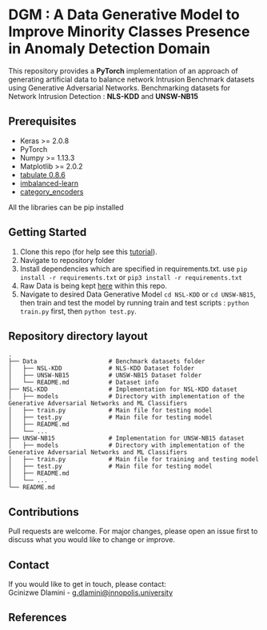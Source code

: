 # DGM : A Data Generative Model to Improve Minority Classes Presence in Anomaly Detection Domain

This repository provides a **PyTorch** implementation of an approach of generating artificial data to balance network Intrusion Benchmark datasets using Generative Adversarial Networks. Benchmarking datasets for Network Intrusion Detection : **NLS-KDD** and **UNSW-NB15**

## Prerequisites

* Keras >= 2.0.8
* PyTorch
* Numpy >= 1.13.3
* Matplotlib >= 2.0.2
* [tabulate 0.8.6](https://pypi.org/project/tabulate/)
* [imbalanced-learn](https://pypi.org/project/imbalanced-learn/)
* [category_encoders](http://contrib.scikit-learn.org/categorical-encoding/index.html)

All the libraries can be pip installed

## Getting Started

1. Clone this repo (for help see this [tutorial](https://help.github.com/articles/cloning-a-repository/)).
1. Navigate to repository folder
1. Install dependencies which are specified in requirements.txt. use `pip install -r requirements.txt` or `pip3 install -r requirements.txt`
1. Raw Data is being kept [here](Data) within this repo.
1. Navigate to desired Data Generative Model `cd NSL-KDD` or `cd UNSW-NB15`, then train and test the model by running train and test scripts : `python train.py` first, then `python test.py`.

## Repository directory layout

<!-- ### Repository directory layout -->

    .
    ├── Data                    # Benchmark datasets folder
    │   ├── NSL-KDD             # NLS-KDD Dataset folder
    │   ├── UNSW-NB15           # UNSW-NB15 Dataset folder
    │   └── README.md           # Dataset info
    ├── NSL-KDD                 # Implementation for NSL-KDD dataset
    │   ├── models              # Directory with implementation of the Generative Adversarial Networks and ML Classifiers
    │   ├── train.py            # Main file for testing model
    │   ├── test.py             # Main file for testing model
    │   ├── README.md           
    │   └── ...
    ├── UNSW-NB15               # Implementation for UNSW-NB15 dataset
    │   ├── models              # Directory with implementation of the Generative Adversarial Networks and ML Classifiers
    │   ├── train.py            # Main file for training and testing model
    │   ├── test.py             # Main file for testing model
    │   ├── README.md
    │   └── ...
    └── README.md

## Contributions
Pull requests are welcome. For major changes, please open an issue first to discuss what you would like to change or improve.

## Contact
If you would like to get in touch, please contact: <br/>
Gcinizwe Dlamini - g.dlamini@innopolis.university

## References
